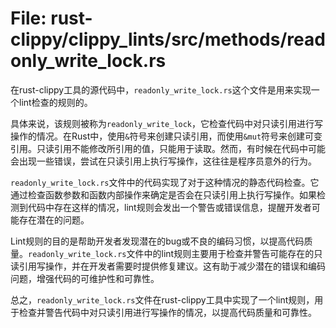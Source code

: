 # File: rust-clippy/clippy_lints/src/methods/readonly_write_lock.rs

在rust-clippy工具的源代码中，`readonly_write_lock.rs`这个文件是用来实现一个lint检查的规则的。

具体来说，该规则被称为`readonly_write_lock`，它检查代码中对只读引用进行写操作的情况。在Rust中，使用`&`符号来创建只读引用，而使用`&mut`符号来创建可变引用。只读引用不能修改所引用的值，只能用于读取。然而，有时候在代码中可能会出现一些错误，尝试在只读引用上执行写操作，这往往是程序员意外的行为。

`readonly_write_lock.rs`文件中的代码实现了对于这种情况的静态代码检查。它通过检查函数参数和函数内部操作来确定是否会在只读引用上执行写操作。如果检测到代码中存在这样的情况，lint规则会发出一个警告或错误信息，提醒开发者可能存在潜在的问题。

Lint规则的目的是帮助开发者发现潜在的bug或不良的编码习惯，以提高代码质量。`readonly_write_lock.rs`文件中的lint规则主要用于检查并警告可能存在的只读引用写操作，并在开发者需要时提供修复建议。这有助于减少潜在的错误和编码问题，增强代码的可维护性和可靠性。

总之，`readonly_write_lock.rs`文件在rust-clippy工具中实现了一个lint规则，用于检查并警告代码中对只读引用进行写操作的情况，以提高代码质量和可靠性。


